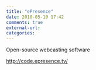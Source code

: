 ```yaml
---
title: "ePresence"
date: 2010-05-10 17:42
comments: true
external-url:
categories:
---
```

Open-source webcasting software

<http://code.epresence.tv/>
